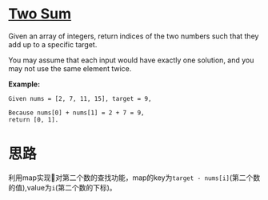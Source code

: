 # [Two Sum](https://leetcode.com/problems/two-sum/)

Given an array of integers, return indices of the two numbers such that they add up to a specific target.

You may assume that each input would have exactly one solution, and you may not use the same element twice.

**Example:**

	Given nums = [2, 7, 11, 15], target = 9,

	Because nums[0] + nums[1] = 2 + 7 = 9,
	return [0, 1].

# 思路

利用map实现对第二个数的查找功能，map的key为`target - nums[i]`(第二个数的值),value为`i`(第二个数的下标)。
